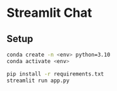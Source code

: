
# Streamlit Chat

## Setup

```bash
conda create -n <env> python=3.10
conda activate <env>

pip install -r requirements.txt
streamlit run app.py
```

